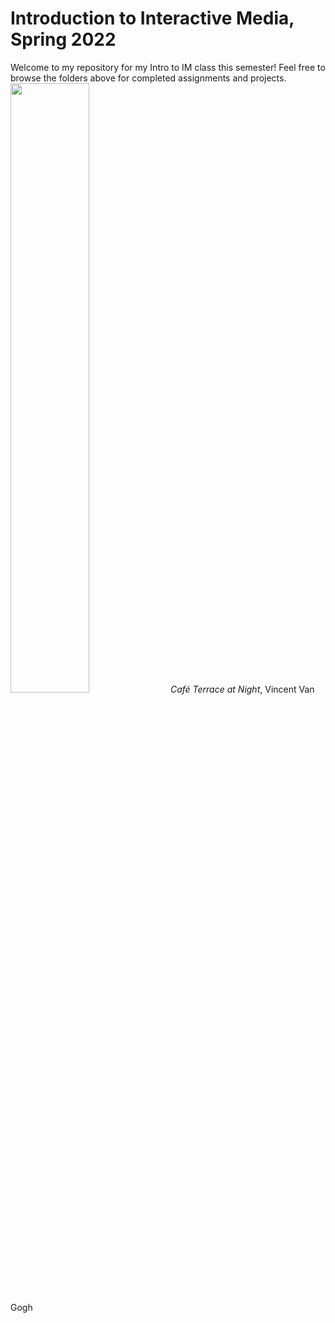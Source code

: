 # Introduction to Interactive Media, Spring 2022
Welcome to my repository for my Intro to IM class this semester! Feel free to browse the folders above for completed assignments and projects.
<img src="https://wallpaperaccess.com/full/4863154.jpg" width=50% height=50%>
*Café Terrace at Night*, Vincent Van Gogh
